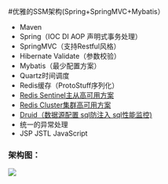#优雅的SSM架构(Spring+SpringMVC+Mybatis）
- Maven
- Spring（IOC DI AOP 声明式事务处理）
- SpringMVC（支持Restful风格）
- Hibernate Validate（参数校验）
- Mybatis（最少配置方案）
- Quartz时间调度
- Redis缓存（ProtoStuff序列化）
- [Redis Sentinel主从高可用方案](http://wosjiangjun.iteye.com/blog/2289593)
- [Redis Cluster集群高可用方案](http://wosjiangjun.iteye.com/blog/2289220)
- [Druid（数据源配置 sql防注入 sql性能监控)](http://wosjiangjun.iteye.com/blog/2306139)
- 统一的异常处理
- JSP JSTL JavaScript

### **架构图：**

![](http://i.imgur.com/vc6iu0X.png)
